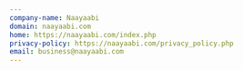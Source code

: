 ```yaml
---
company-name: Naayaabi
domain: naayaabi.com
home: https://naayaabi.com/index.php
privacy-policy: https://naayaabi.com/privacy_policy.php
email: business@naayaabi.com
---
```




